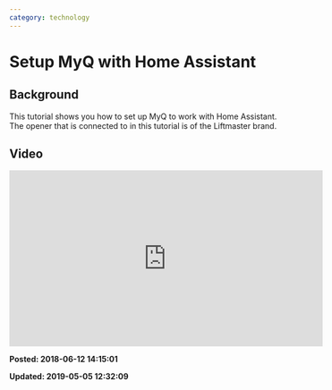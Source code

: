 ```yaml
---
category: technology
---
```

# Setup MyQ with Home Assistant

## Background

This tutorial shows you how to set up MyQ to work with Home Assistant. The opener that is connected to in this tutorial is of the Liftmaster brand.

## Video 
 
<iframe width="560" height="315" src="https://www.youtube.com/embed/XIsLOTE8amU" frameborder="0" allow="autoplay; encrypted-media" allowfullscreen=""></iframe>

**Posted: 2018-06-12 14:15:01** 

**Updated: 2019-05-05 12:32:09** 

